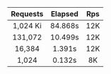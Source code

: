 | Requests | Elapsed | Rps |
|:--------:|:-------:|:---:|
| 1,024 Ki | 84.868s | 12K |
| 131,072  | 10.499s | 12K |
|  16,384  |  1.391s | 12K |
|   1,024  |  0.132s |  8K |
